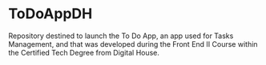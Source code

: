# ToDoAppDH
Repository destined to launch the To Do App, an app used for Tasks Management, and that was developed during the Front End II Course within the Certified Tech Degree from Digital House.
